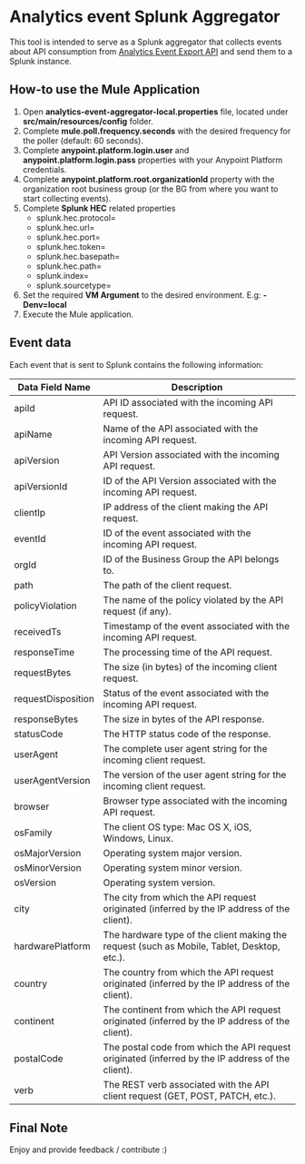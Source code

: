 # Analytics event Splunk Aggregator

This tool is intended to serve as a Splunk aggregator that collects events about API consumption from [Analytics Event Export API](https://anypoint.mulesoft.com/exchange/portals/anypoint-platform/f1e97bc6-315a-4490-82a7-23abe036327a.anypoint-platform/analytics-event-export-api/) and send them to a Splunk instance.

## How-to use the Mule Application

1. Open **analytics-event-aggregator-local.properties** file, located under **src/main/resources/config** folder.
2. Complete **mule.poll.frequency.seconds** with the desired frequency for the poller (default: 60 seconds).
3. Complete **anypoint.platform.login.user** and **anypoint.platform.login.pass** properties with your Anypoint Platform credentials.
4. Complete **anypoint.platform.root.organizationId** property with the organization root business group (or the BG from where you want to start collecting events).
5. Complete **Splunk HEC** related properties
	* splunk.hec.protocol=
	* splunk.hec.url=
	* splunk.hec.port=
	* splunk.hec.token=
	* splunk.hec.basepath=
	* splunk.hec.path=
	* splunk.index=
	*	splunk.sourcetype=
6. Set the required **VM Argument** to the desired environment. E.g: **-Denv=local**
7. Execute the Mule application.

## Event data

Each event that is sent to Splunk contains the following information:

| Data Field Name | Description |
|-----------------|-------------|
| apiId | API ID associated with the incoming API request. |
| apiName | Name of the API associated with the incoming API request. |
| apiVersion | API Version associated with the incoming API request. |
| apiVersionId | ID of the API Version associated with the incoming API request. |
| clientIp | IP address of the client making the API request. |
| eventId | ID of the event associated with the incoming API request. |
| orgId | ID of the Business Group the API belongs to. |
| path | The path of the client request. |
| policyViolation | The name of the policy violated by the API request (if any). |
| receivedTs | Timestamp of the event associated with the incoming API request. |
| responseTime | The processing time of the API request. |
| requestBytes | The size (in bytes) of the incoming client request. |
| requestDisposition | Status of the event associated with the incoming API request. |
| responseBytes | The size in bytes of the API response. |
| statusCode | The HTTP status code of the response. |
| userAgent | The complete user agent string for the incoming client request. |
| userAgentVersion | The version of the user agent string for the incoming client request. |
| browser | Browser type associated with the incoming API request. |
| osFamily | The client OS type: Mac OS X, iOS, Windows, Linux. |
| osMajorVersion | Operating system major version. |
| osMinorVersion | Operating system minor version. |
| osVersion | Operating system version. |
| city | The city from which the API request originated (inferred by the IP address of the client). |
| hardwarePlatform | The hardware type of the client making the request (such as Mobile, Tablet, Desktop, etc.). |
| country | The country from which the API request originated (inferred by the IP address of the client). |
| continent | The continent from which the API request originated (inferred by the IP address of the client). |
| postalCode | The postal code from which the API request originated (inferred by the IP address of the client). |
| verb | The REST verb associated with the API client request (GET, POST, PATCH, etc.). |

## Final Note

Enjoy and provide feedback / contribute :)
